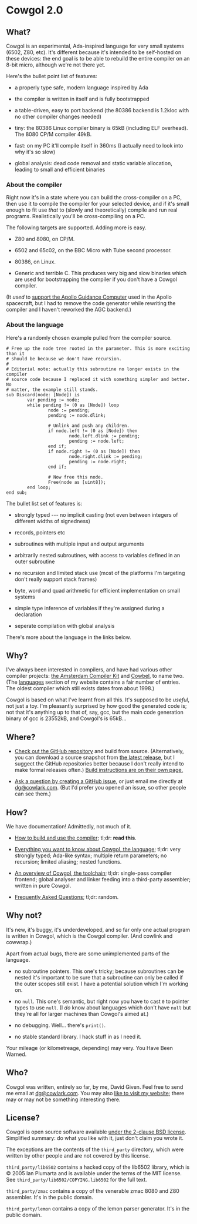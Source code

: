 Cowgol 2.0
==========


What?
-----

Cowgol is an experimental, Ada-inspired language for very small systems
(6502, Z80, etc). It's different because it's intended to be self-hosted on
these devices: the end goal is to be able to rebuild the entire compiler on
an 8-bit micro, although we're not there yet.

Here's the bullet point list of features:

  - a properly type safe, modern language inspired by Ada

  - the compiler is written in itself and is fully bootstrapped

  - a table-driven, easy to port backend (the 80386 backend is 1.2kloc with
    no other compiler changes needed)

  - tiny: the 80386 Linux compiler binary is 65kB (including ELF overhead).
    The 8080 CP/M compiler 49kB.

  - fast: on my PC it'll compile itself in 360ms (I actually need to look
    into why it's so slow)

  - global analysis: dead code removal and static variable allocation,
    leading to small and efficient binaries

### About the compiler

Right now it's in a state where you can build the cross-compiler on a PC,
then use it to compile the compiler for your selected device, and if it's
small enough to fit use *that* to (slowly and theoretically) compile and
run real programs. Realistically you'll be cross-compiling on a PC.

The following targets are supported. Adding more is easy.

  - Z80 and 8080, on CP/M.

  - 6502 and 65c02, on the BBC Micro with Tube second processor.

  - 80386, on Linux.

  - Generic and terrible C. This produces very big and slow binaries which
    are used for bootstrapping the compiler if you don't have a Cowgol
	compiler.

(It _used_ to [support the Apollo Guidance
Computer](http://cowlark.com/2019-07-20-cowgol-agc/index.html) used in the
Apollo spacecraft, but I had to remove the code generator while rewriting the
compiler and I haven't reworked the AGC backend.)

### About the language

Here's a randomly chosen example pulled from the compiler source.

```
# Free up the node tree rooted in the parameter. This is more exciting than it
# should be because we don't have recursion.
#
# Editorial note: actually this subroutine no longer exists in the compiler
# source code because I replaced it with something simpler and better. No
# matter, the example still stands.
sub Discard(node: [Node]) is
        var pending := node;
        while pending != (0 as [Node]) loop
                node := pending;
                pending := node.dlink;

                # Unlink and push any children.
                if node.left != (0 as [Node]) then
                        node.left.dlink := pending;
                        pending := node.left;
                end if;
                if node.right != (0 as [Node]) then
                        node.right.dlink := pending;
                        pending := node.right;
                end if;

                # Now free this node.
                Free(node as [uint8]);
        end loop;
end sub;
```

The bullet list set of features is:

  - strongly typed --- no implicit casting (not even between integers of
	different widths of signedness)

  - records, pointers etc

  - subroutines with multiple input and output arguments

  - arbitrarily nested subroutines, with access to variables defined in an
	outer subroutine

  - no recursion and limited stack use (most of the platforms I'm targeting
	don't really support stack frames)

  - byte, word and quad arithmetic for efficient implementation on small
	systems

  - simple type inference of variables if they're assigned during a declaration

  - seperate compilation with global analysis

There's more about the language in the links below.



Why?
----

I've always been interested in compilers, and have had various other
compiler projects: [the Amsterdam Compiler Kit](http://tack.sourceforge.net/)
and [Cowbel](http://cowlark.com/cowbel/), to name two. (The
[languages](http://cowlark.com/index/languages.html) section of my website
contains a fair number of entries. The oldest compiler which still exists
dates from about 1998.)

Cowgol is based on what I've learnt from all this. It's supposed to be
_useful_, not just a toy. I'm pleasantly surprised by how good the generated
code is; not that it's anything up to that of, say, gcc, but the main code
generation binary of gcc is 23552kB, and Cowgol's is 65kB...



Where?
------

- [Check out the GitHub repository](http://github.com/davidgiven/cowgol) and
  build from source. (Alternatively, you can download a source snapshot from
  [the latest release](https://github.com/davidgiven/cowgol/releases/latest),
  but I suggect the GitHub repositories better because I don't really intend to
  make formal releases often.) [Build instructions are on their own
  page.](doc/building.md)

- [Ask a question by creating a GitHub
  issue](https://github.com/davidgiven/cowgol/issues/new), or just email me
  directly at [dg@cowlark.com](mailto:dg@cowlark.com). (But I'd prefer you
  opened an issue, so other people can see them.)



How?
----

We have documentation! Admittedly, not much of it.

- [How to build and use the compiler](doc/building.md); tl;dr: **read this**.

- [Everything you want to know about Cowgol, the language](doc/language.md);
  tl;dr: very strongly typed; Ada-like syntax; multiple return parameters; no
  recursion; limited aliasing; nested functions.

- [An overview of Cowgol, the toolchain](doc/toolchain.md); tl;dr: single-pass
  compiler frontend; global analyser and linker feeding into a third-party
  assembler; written in pure Cowgol.

- [Frequently Asked Questions](doc/faq.md); tl;dr: random.



Why not?
--------

It's new, it's buggy, it's underdeveloped, and so far only one actual program
is written in Cowgol, which is the Cowgol compiler. (And cowlink and cowwrap.)

Apart from actual bugs, there are some unimplemented parts of the language.

  - no subroutine pointers. This one's tricky; because subroutines can be
	nested it's important to be sure that a subroutine can only be called if
	the outer scopes still exist. I have a potential solution which I'm working
	on.

  - no `null`. This one's semantic, but right now you have to cast `0` to
	pointer types to use `null`. (I _do_ know about languages which don't have
	`null` but they're all for larger machines than Cowgol's aimed at.)

  - no debugging. Well... there's `print()`.

  - no stable standard library. I hack stuff in as I need it.

Your mileage (or kilometreage, depending) may very. You Have Been Warned.



Who?
----

Cowgol was written, entirely so far, by me, David Given. Feel free to send me
email at [dg@cowlark.com](mailto:dg@cowlark.com). You may also [like to visit
my website](http://cowlark.com); there may or may not be something
interesting there.



License?
--------

Cowgol is open source software available [under the 2-clause BSD
license](https://github.com/davidgiven/cowgol/blob/master/COPYING).  Simplified
summary: do what you like with it, just don't claim you wrote it.

The exceptions are the contents of the `third_party` directory, which were
written by other people and are not covered by this license.

`third_party/lib6502` contains a hacked copy of the lib6502 library, which is ©
2005 Ian Plumarta and is available under the terms of the MIT license. See
`third_party/lib6502/COPYING.lib6502` for the full text.

`third_party/zmac` contains a copy of the venerable zmac 8080 and Z80
assembler. It's in the public domain.

`third_party/lemon` contains a copy of the lemon parser generator. It's in the
public domain.

